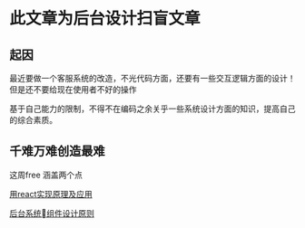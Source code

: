 # 此文章为后台设计扫盲文章

## 起因
最近要做一个客服系统的改造，不光代码方面，还要有一些交互逻辑方面的设计！但是还不要给现在使用者不好的操作

基于自己能力的限制，不得不在编码之余关乎一些系统设计方面的知识，提高自己的综合素质。

## 千难万难创造最难

这周free 涵盖两个点

[用react实现原理及应用](./doc/react.md)

[后台系统组件设计原则](./doc/creat.md)